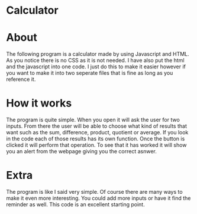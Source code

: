 # Calculator

# About
The following program is a calculator made by using Javascript and HTML. As you notice there is no CSS as it is not needed. I have also put the html and the javascript into one code. I just do this to make it easier however if you want to make it into two seperate files that is fine as long as you reference it.

# How it works
The program is quite simple. When you open it will ask the user for two inputs. From there the user will be able to choose what kind of results that want such as the sum, difference, product, quotient or average. If you look in the code each of those results has its own function. Once the button is clicked it will perform that operation. To see that it has worked it will show you an alert from the webpage giving you the correct asnwer.

# Extra
The program is like I said very simple. Of course there are many ways to make it even more interesting. You could add more inputs or have it find the reminder as well. This code is an excellent starting point.
